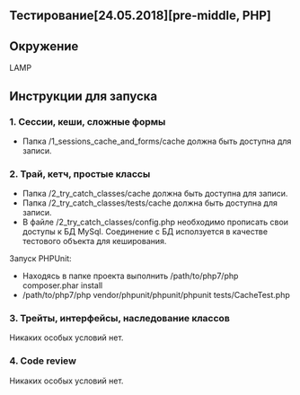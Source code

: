 ## Тестирование[24.05.2018][pre-middle, PHP]

## Окружение

LAMP

## Инструкции для запуска

### 1. Сессии, кеши, сложные формы

- Папка /1_sessions_cache_and_forms/cache должна быть доступна для записи.

### 2. Трай, кетч, простые классы 

- Папка /2_try_catch_classes/cache должна быть доступна для записи.
- Папка /2_try_catch_classes/tests/cache должна быть доступна для записи.
- В файле /2_try_catch_classes/config.php необходимо прописать свои доступы к БД MySql. Соединение с БД исползуется в качестве тестового объекта для кеширования.

Запуск PHPUnit:
- Находясь в папке проекта выполнить /path/to/php7/php composer.phar install
- /path/to/php7/php vendor/phpunit/phpunit/phpunit tests/CacheTest.php

### 3. Трейты, интерфейсы, наследование классов

Никаких особых условий нет.

### 4. Code review

Никаких особых условий нет.